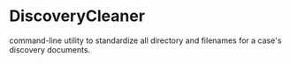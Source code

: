 # DiscoveryCleaner
command-line utility to standardize all directory and filenames for a case's discovery documents.
